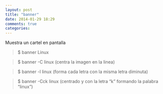 ```yaml
---
layout: post
title: "banner"
date: 2014-01-29 18:29
comments: true
categories: 
---
```

Muestra un cartel en pantalla

>$ banner Linux

>$ banner -C linux  (centra la imagen en la linea)

>$ banner -l linux   (forma cada letra con la misma letra diminuta)

>$ banner -Cck linux  (centrado y con la letra “k” formando la palabra “linux”) 

